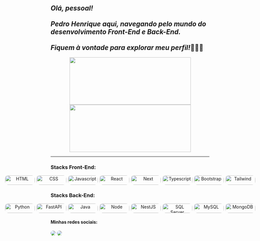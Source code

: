 ## <em>Olá, pessoal!<br><br> Pedro Henrique aqui, navegando pelo mundo do desenvolvimento Front-End e Back-End.<br><br> Fiquem à vontade para explorar meu perfil!</em>👨🏻‍💻

   <div align="center" style="display:block">
    <img height="150px" width="385px" src="https://github-readme-stats-sigma-five.vercel.app/api?username=pedrohrocha18&show_icons=true&theme=dracula&include_all_commits=true&count_private=true"/>
    <img height="150px" width="385px" src="https://github-readme-stats-sigma-five.vercel.app/api/top-langs/?username=pedrohrocha18&layout=compact&langs_count=7&theme=dracula"/>
    <hr>
  </div>
  <h3>Stacks Front-End:</h3>
  <div style="display: flex; justify-content: center; align-items: center;text-align:center; gap: 5px"><br>
    <img style="border-radius: 10px" alt="HTML" height="30" width="95" src="https://img.shields.io/badge/HTML5-E34F26?style=for-the-badge&logo=html5&logoColor=white">
   <img style="border-radius: 10px" alt="CSS" height="30" width="95" src="https://img.shields.io/badge/CSS3-1572B6?style=for-the-badge&logo=css3&logoColor=white">
    <img style="border-radius: 10px" alt="Javascript" height="30" width="95" src="https://img.shields.io/badge/JavaScript-F7DF1E?style=for-the-badge&logo=javascript&logoColor=black">
    <img style="border-radius: 10px" alt="React" height="30" width="95" src="https://img.shields.io/badge/React-20232A?style=for-the-badge&logo=react&logoColor=61DAFB">
        <img style="border-radius: 10px" alt="Next" height="30" width="95" src="https://img.shields.io/badge/Next-black?style=for-the-badge&logo=next.js&logoColor=white">
    <img style="border-radius: 10px" alt="Typescript" height="30" width="95" src="https://img.shields.io/badge/TypeScript-007ACC?style=for-the-badge&logo=typescript&logoColor=white">
    <img style="border-radius: 10px" alt="Bootstrap" height="30" width="95" src="https://img.shields.io/badge/Bootstrap-563D7C?style=for-the-badge&logo=bootstrap&logoColor=white">
    <img style="border-radius: 10px" alt="Tailwind" height="30" width="95" src="https://img.shields.io/badge/Tailwind_CSS-38B2AC?style=for-the-badge&logo=tailwind-css&logoColor=white">
  <hr>
  </div>
  <h3>Stacks Back-End:</h3>
  <div style="display: flex; justify-content: center; align-items: center; text-align:center; gap: 5px"><br>
    <img style="border-radius: 10px" alt="Python" height="30" width="95" src="https://img.shields.io/badge/python-3670A0?style=for-the-badge&logo=python&logoColor=ffdd54">
    <img style="border-radius: 10px" alt="FastAPI" height="30" width="95" src="https://img.shields.io/badge/FastAPI-005571?style=for-the-badge&logo=fastapi">
    <img style="border-radius: 10px" alt="Java" height="30" width="95" src="https://img.shields.io/badge/Java-ED8B00?style=for-the-badge&logo=openjdk&logoColor=white">
    <img style="border-radius: 10px" alt="Node" height="30" width="95" src="https://img.shields.io/badge/Node.js-43853D?style=for-the-badge&logo=node.js&logoColor=white">
    <img style="border-radius: 10px" alt="NestJS" height="30" width="95" src="https://img.shields.io/badge/nestjs-%23E0234E.svg?style=for-the-badge&logo=nestjs&logoColor=white">
    <img style="border-radius: 10px" alt="SQL Server" height="30" width="95" src="https://img.shields.io/badge/Microsoft%20SQL%20Server-CC2927?style=for-the-badge&logo=microsoft%20sql%20server&logoColor=white">
    <img style="border-radius: 10px" alt="MySQL" height="30" width="95" src="https://img.shields.io/badge/MySQL-00000F?style=for-the-badge&logo=mysql&logoColor=white">
    <img style="border-radius: 10px" alt="MongoDB" height="30" width="95" src="https://img.shields.io/badge/MongoDB-4EA94B?style=for-the-badge&logo=mongodb&logoColor=white">
     <hr>

  </div>
  <h4> Minhas redes sociais:</h4>  
  <div> 
  <a href=https://www.instagram.com/pedrorochaducks target="_blank"><img style="border-radius: 10px" src="https://img.shields.io/badge/-Instagram-%23E4405F?style=for-the-badge&logo=instagram&logoColor=white" target="_blank"></a>
  <a href="https://www.linkedin.com/in/pedrohrocha16" target="_blank"><img style="border-radius: 10px" src="https://img.shields.io/badge/-LinkedIn-%230077B5?style=for-the-badge&logo=linkedin&logoColor=white" target="_blank"></a>

</div>

